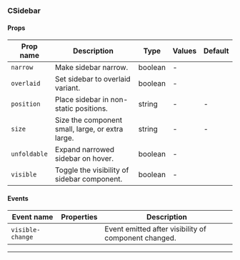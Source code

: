 ### CSidebar

#### Props

| Prop name               | Description                                      | Type    | Values | Default |
| ----------------------- | ------------------------------------------------ | ------- | ------ | ------- |
| <code>narrow</code>     | Make sidebar narrow.                             | boolean | -      |         |
| <code>overlaid</code>   | Set sidebar to overlaid variant.                 | boolean | -      |         |
| <code>position</code>   | Place sidebar in non-static positions.           | string  | -      | -       |
| <code>size</code>       | Size the component small, large, or extra large. | string  | -      | -       |
| <code>unfoldable</code> | Expand narrowed sidebar on hover.                | boolean | -      |         |
| <code>visible</code>    | Toggle the visibility of sidebar component.      | boolean | -      |         |

#### Events

| Event name                  | Properties | Description                                          |
| --------------------------- | ---------- | ---------------------------------------------------- |
| <code>visible-change</code> |            | Event emitted after visibility of component changed. |

---
